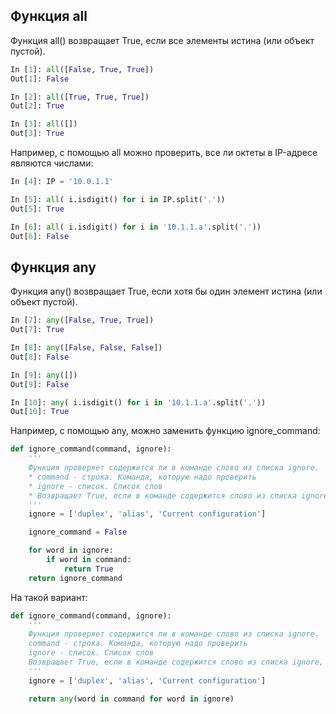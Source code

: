 ## Функция all

Функция all() возвращает True, если все элементы истина (или объект пустой).
```python
In [1]: all([False, True, True])
Out[1]: False

In [2]: all([True, True, True])
Out[2]: True

In [3]: all([])
Out[3]: True
```

Например, с помощью all можно проверить, все ли октеты в IP-адресе являются числами:
```python
In [4]: IP = '10.0.1.1'

In [5]: all( i.isdigit() for i in IP.split('.'))
Out[5]: True

In [6]: all( i.isdigit() for i in '10.1.1.a'.split('.'))
Out[6]: False
```


## Функция any

Функция any() возвращает True, если хотя бы один элемент истина (или объект пустой).
```python
In [7]: any([False, True, True])
Out[7]: True

In [8]: any([False, False, False])
Out[8]: False

In [9]: any([])
Out[9]: False

In [10]: any( i.isdigit() for i in '10.1.1.a'.split('.'))
Out[10]: True
```


Например, с помощью any, можно заменить функцию ignore_command:
```python
def ignore_command(command, ignore):
    '''
    Функция проверяет содержится ли в команде слово из списка ignore.
    * command - строка. Команда, которую надо проверить
    * ignore - список. Список слов
    * Возвращает True, если в команде содержится слово из списка ignore, False - если нет
    '''
    ignore = ['duplex', 'alias', 'Current configuration']

    ignore_command = False

    for word in ignore:
        if word in command:
            return True
    return ignore_command
```

На такой вариант:
```python
def ignore_command(command, ignore):
    '''
    Функция проверяет содержится ли в команде слово из списка ignore.
    command - строка. Команда, которую надо проверить
    ignore - список. Список слов
    Возвращает True, если в команде содержится слово из списка ignore, False - если нет
    '''
    ignore = ['duplex', 'alias', 'Current configuration']

    return any(word in command for word in ignore)
```

